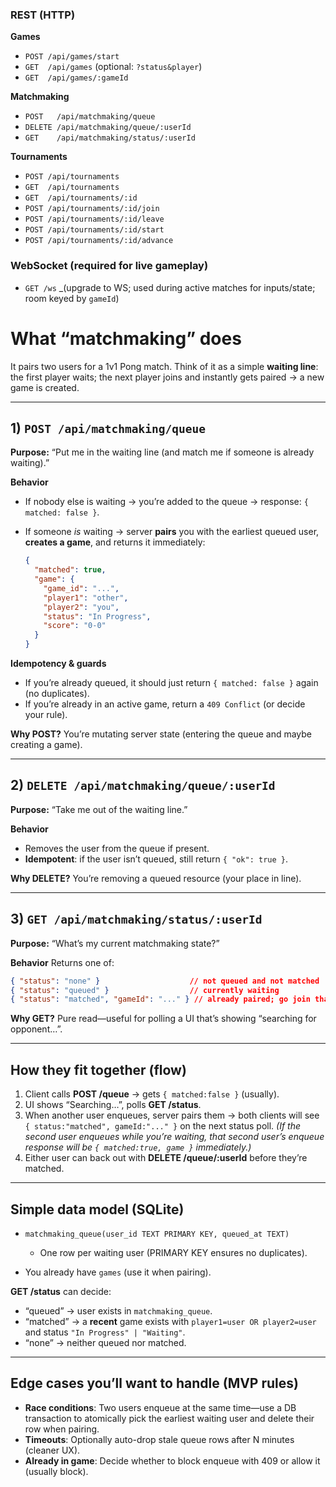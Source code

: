 ### REST (HTTP)

**Games**

- `POST /api/games/start`
- `GET  /api/games` (optional: `?status&player`)
- `GET  /api/games/:gameId`

**Matchmaking**

- `POST   /api/matchmaking/queue`
- `DELETE /api/matchmaking/queue/:userId`
- `GET    /api/matchmaking/status/:userId`

**Tournaments**

- `POST /api/tournaments`
- `GET  /api/tournaments`
- `GET  /api/tournaments/:id`
- `POST /api/tournaments/:id/join`
- `POST /api/tournaments/:id/leave`
- `POST /api/tournaments/:id/start`
- `POST /api/tournaments/:id/advance`

### WebSocket (required for live gameplay)

- `GET /ws` \_(upgrade to WS; used during active matches for inputs/state; room keyed by `gameId`)

# What “matchmaking” does

It pairs two users for a 1v1 Pong match. Think of it as a simple **waiting line**: the first player waits; the next player joins and instantly gets paired → a new game is created.

---

## 1) `POST /api/matchmaking/queue`

**Purpose:** “Put me in the waiting line (and match me if someone is already waiting).”

**Behavior**

- If nobody else is waiting → you’re added to the queue → response: `{ matched: false }`.
- If someone _is_ waiting → server **pairs** you with the earliest queued user, **creates a game**, and returns it immediately:

  ```json
  {
    "matched": true,
    "game": {
      "game_id": "...",
      "player1": "other",
      "player2": "you",
      "status": "In Progress",
      "score": "0-0"
    }
  }
  ```

**Idempotency & guards**

- If you’re already queued, it should just return `{ matched: false }` again (no duplicates).
- If you’re already in an active game, return a `409 Conflict` (or decide your rule).

**Why POST?** You’re mutating server state (entering the queue and maybe creating a game).

---

## 2) `DELETE /api/matchmaking/queue/:userId`

**Purpose:** “Take me out of the waiting line.”

**Behavior**

- Removes the user from the queue if present.
- **Idempotent**: if the user isn’t queued, still return `{ "ok": true }`.

**Why DELETE?** You’re removing a queued resource (your place in line).

---

## 3) `GET /api/matchmaking/status/:userId`

**Purpose:** “What’s my current matchmaking state?”

**Behavior**
Returns one of:

```json
{ "status": "none" }                    // not queued and not matched
{ "status": "queued" }                  // currently waiting
{ "status": "matched", "gameId": "..." } // already paired; go join that game
```

**Why GET?** Pure read—useful for polling a UI that’s showing “searching for opponent…”.

---

## How they fit together (flow)

1. Client calls **POST /queue** → gets `{ matched:false }` (usually).
2. UI shows “Searching…”, polls **GET /status**.
3. When another user enqueues, server pairs them → both clients will see
   `{ status:"matched", gameId:"..." }` on the next status poll.
   _(If the second user enqueues while you’re waiting, that second user’s enqueue response will be `{ matched:true, game }` immediately.)_
4. Either user can back out with **DELETE /queue/\:userId** before they’re matched.

---

## Simple data model (SQLite)

- `matchmaking_queue(user_id TEXT PRIMARY KEY, queued_at TEXT)`
  - One row per waiting user (PRIMARY KEY ensures no duplicates).

- You already have `games` (use it when pairing).

**GET /status** can decide:

- “queued” → user exists in `matchmaking_queue`.
- “matched” → a **recent** game exists with `player1=user OR player2=user` and status `"In Progress" | "Waiting"`.
- “none” → neither queued nor matched.

---

## Edge cases you’ll want to handle (MVP rules)

- **Race conditions**: Two users enqueue at the same time—use a DB transaction to atomically pick the earliest waiting user and delete their row when pairing.
- **Timeouts**: Optionally auto-drop stale queue rows after N minutes (cleaner UX).
- **Already in game**: Decide whether to block enqueue with 409 or allow it (usually block).
